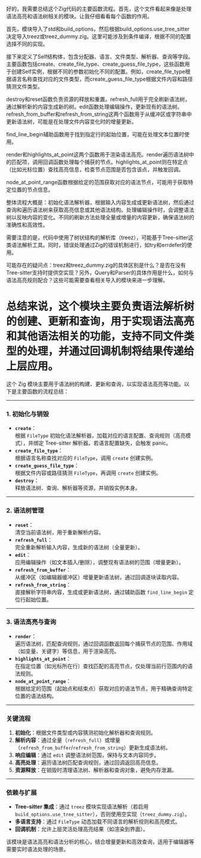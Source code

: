 好的，我需要总结这个Zig代码的主要函数流程。首先，这个文件看起来像是处理语法高亮和语法树相关的模块。让我仔细看看每个函数的作用。

首先，模块导入了std和build_options，然后根据build_options.use_tree_sitter决定导入treez或treez_dummy.zig。这里可能涉及到条件编译，根据不同的配置选择不同的实现。

接下来定义了Self结构体，包含分配器、语言、文件类型、解析器、查询等字段。主要函数包括create、create_file_type、create_guess_file_type，这些函数用于创建Self实例，根据不同的参数初始化不同的配置。例如，create_file_type根据语言名称查找对应的文件类型，而create_guess_file_type根据文件内容和路径猜测文件类型。

destroy和reset函数负责资源的释放和重置。refresh_full用于完全刷新语法树，通过解析新的内容生成新的树。edit函数处理编辑操作，更新现有的语法树。refresh_from_buffer和refresh_from_string这两个函数用于从缓冲区或字符串中更新语法树，可能是在处理文件内容变化时的增量更新。

find_line_begin辅助函数用于找到指定行的起始位置，可能在处理文本位置时使用。

render和highlights_at_point这两个函数用于渲染语法高亮。render遍历语法树中的匹配项，调用回调函数处理每个捕获的节点。highlights_at_point则在特定点（比如光标位置）查找高亮信息，检查节点范围是否包含该点，并触发回调。

node_at_point_range函数根据给定的范围获取对应的语法节点，可能用于获取特定位置的节点信息。

整体流程大概是：初始化语法解析器，根据输入内容生成或更新语法树，然后通过查询和遍历语法树来获取高亮信息或其他语法结构。处理编辑操作时，会调整语法树以反映内容的变化。不同的刷新方法处理全量或增量的内容更新，确保语法树的准确性和高效性。

需要注意的是，代码中使用了树状结构的解析库（treez），可能基于Tree-sitter这类语法解析工具。同时，错误处理通过Zig的错误机制进行，如try和errdefer的使用。

可能存在的疑问点：treez和treez_dummy.zig的具体区别是什么？是否在没有Tree-sitter支持时提供空实现？另外，Query和Parser的具体作用是什么，如何与语法高亮规则配合？这些可能需要查看相关导入的模块来进一步理解。

总结来说，这个模块主要负责语法解析树的创建、更新和查询，用于实现语法高亮和其他语法相关的功能，支持不同文件类型的处理，并通过回调机制将结果传递给上层应用。
================================================
这个 Zig 模块主要用于语法树的构建、更新和查询，以实现语法高亮等功能。以下是主要函数的流程总结：

---

### **1. 初始化与销毁**
- **`create`**：  
  根据 `FileType` 初始化语法解析器，加载对应的语言配置、查询规则（高亮模式），并绑定 Tree-sitter 解析器。若语言配置缺失，会触发 panic。
- **`create_file_type`**：  
  根据语言名称查找对应的 `FileType`，调用 `create` 创建实例。
- **`create_guess_file_type`**：  
  根据文件内容或路径猜测 `FileType`，再调用 `create` 创建实例。
- **`destroy`**：  
  释放语法树、查询、解析器等资源，并销毁实例本身。

---

### **2. 语法树管理**
- **`reset`**：  
  清空当前语法树，用于重新解析内容。
- **`refresh_full`**：  
  完全重新解析输入内容，生成新的语法树（全量更新）。
- **`edit`**：  
  应用编辑操作（如文本插入/删除），调整现有语法树的范围（增量更新）。
- **`refresh_from_buffer`**：  
  从缓冲区（如编辑器缓冲区）增量更新语法树，通过回调逐块读取内容。
- **`refresh_from_string`**：  
  直接解析字符串内容，生成或更新语法树，通过辅助函数 `find_line_begin` 定位行起始位置。

---

### **3. 语法高亮与查询**
- **`render`**：  
  遍历语法树，匹配查询规则，通过回调函数返回每个捕获节点的范围、作用域（如变量、关键字）等信息，用于渲染高亮。
- **`highlights_at_point`**：  
  在指定位置（如光标所在行）查找匹配的高亮节点，仅处理当前行范围内的语法规则。
- **`node_at_point_range`**：  
  根据给定的范围（起始点和结束点）获取对应的语法节点，用于精确查询特定位置的语法结构。

---

### **关键流程**
1. **初始化**：根据文件类型或内容猜测初始化解析器和查询规则。
2. **解析内容**：通过全量（`refresh_full`）或增量（`refresh_from_buffer`/`refresh_from_string`）更新生成语法树。
3. **响应编辑**：通过 `edit` 调整语法树范围，保持与文本内容同步。
4. **高亮处理**：遍历语法树匹配查询规则，通过回调返回高亮信息。
5. **资源释放**：在销毁时清理语法树、解析器和查询对象，避免内存泄漏。

---

### **依赖与扩展**
- **Tree-sitter 集成**：通过 `treez` 模块实现语法解析（若启用 `build_options.use_tree_sitter`），否则使用空实现（`treez_dummy.zig`）。
- **多语言支持**：通过 `FileType` 动态加载不同语言的解析规则和高亮模式。
- **回调机制**：允许上层灵活处理高亮结果（如渲染到界面）。

该模块是语法高亮和语法分析的核心，结合增量更新和高效查询，适用于编辑器等需要实时语法处理的场景。